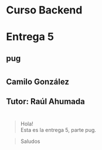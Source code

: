 # **Curso Backend**
# Entrega 5
## pug
#
## Camilo González
## Tutor: Raúl Ahumada
#
>Hola!\
>Esta es la entrega 5, parte pug.

>Saludos
#